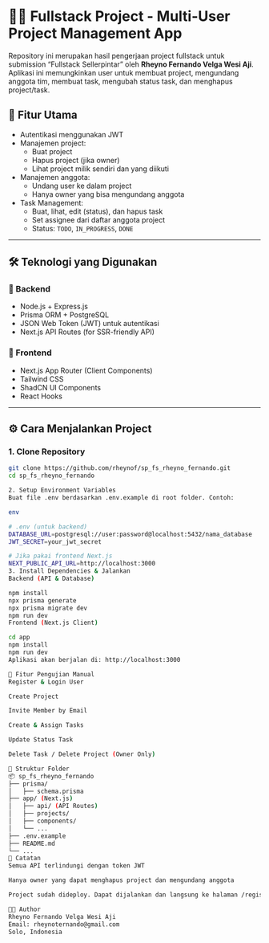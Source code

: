 # 🧑‍💻 Fullstack Project - Multi-User Project Management App

Repository ini merupakan hasil pengerjaan project fullstack untuk submission “Fullstack Sellerpintar” oleh **Rheyno Fernando Velga Wesi Aji**. Aplikasi ini memungkinkan user untuk membuat project, mengundang anggota tim, membuat task, mengubah status task, dan menghapus project/task.


## 🚀 Fitur Utama

- Autentikasi menggunakan JWT
- Manajemen project:
  - Buat project
  - Hapus project (jika owner)
  - Lihat project milik sendiri dan yang diikuti
- Manajemen anggota:
  - Undang user ke dalam project
  - Hanya owner yang bisa mengundang anggota
- Task Management:
  - Buat, lihat, edit (status), dan hapus task
  - Set assignee dari daftar anggota project
  - Status: `TODO`, `IN_PROGRESS`, `DONE`

---

## 🛠️ Teknologi yang Digunakan

### 🔧 Backend
- Node.js + Express.js
- Prisma ORM + PostgreSQL
- JSON Web Token (JWT) untuk autentikasi
- Next.js API Routes (for SSR-friendly API)

### 🎨 Frontend
- Next.js App Router (Client Components)
- Tailwind CSS
- ShadCN UI Components
- React Hooks

---

## ⚙️ Cara Menjalankan Project

### 1. Clone Repository

```bash
git clone https://github.com/rheynof/sp_fs_rheyno_fernando.git
cd sp_fs_rheyno_fernando

2. Setup Environment Variables
Buat file .env berdasarkan .env.example di root folder. Contoh:

env

# .env (untuk backend)
DATABASE_URL=postgresql://user:password@localhost:5432/nama_database
JWT_SECRET=your_jwt_secret

# Jika pakai frontend Next.js
NEXT_PUBLIC_API_URL=http://localhost:3000
3. Install Dependencies & Jalankan
Backend (API & Database)

npm install
npx prisma generate
npx prisma migrate dev
npm run dev
Frontend (Next.js Client)

cd app
npm install
npm run dev
Aplikasi akan berjalan di: http://localhost:3000

🧪 Fitur Pengujian Manual
Register & Login User

Create Project

Invite Member by Email

Create & Assign Tasks

Update Status Task

Delete Task / Delete Project (Owner Only)

📁 Struktur Folder
📦 sp_fs_rheyno_fernando
├── prisma/
│   ├── schema.prisma
├── app/ (Next.js)
│   ├── api/ (API Routes)
│   ├── projects/
│   ├── components/
│   └── ...
├── .env.example
├── README.md
└── ...
📝 Catatan
Semua API terlindungi dengan token JWT

Hanya owner yang dapat menghapus project dan mengundang anggota

Project sudah dideploy. Dapat dijalankan dan langsung ke halaman /register atau login saja

👨‍💻 Author
Rheyno Fernando Velga Wesi Aji
Email: rheynoternando@gmail.com
Solo, Indonesia








